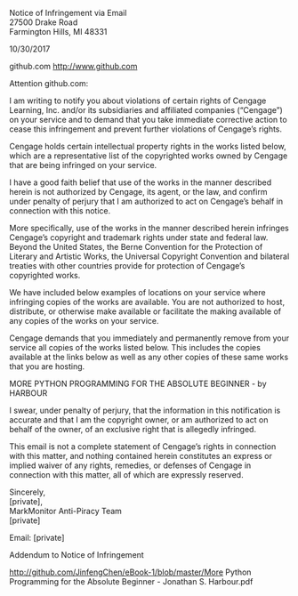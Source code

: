 Notice of Infringement via Email  
27500 Drake Road  
Farmington Hills, MI 48331  

10/30/2017  

github.com http://www.github.com  

Attention github.com:  

I am writing to notify you about violations of certain rights of Cengage Learning, Inc. and/or its subsidiaries and affiliated companies (“Cengage”) on your service and to demand that you take immediate corrective action to cease this infringement and prevent further violations of Cengage’s rights.

Cengage holds certain intellectual property rights in the works listed below, which are a representative list of the copyrighted works owned by Cengage that are being infringed on your service.

I have a good faith belief that use of the works in the manner described herein is not authorized by Cengage, its agent, or the law, and confirm under penalty of perjury that I am authorized to act on Cengage’s behalf in connection with this notice.

More specifically, use of the works in the manner described herein infringes Cengage’s copyright and trademark rights under state and federal law. Beyond the United States, the Berne Convention for the Protection of Literary and Artistic Works, the Universal Copyright Convention and bilateral treaties with other countries provide for protection of Cengage’s copyrighted works.

We have included below examples of locations on your service where infringing copies of the works are available. You are not authorized to host, distribute, or otherwise make available or facilitate the making available of any copies of the works on your service.

Cengage demands that you immediately and permanently remove from your service all copies of the works listed below. This includes the copies available at the links below as well as any other copies of these same works that you are hosting.

MORE PYTHON PROGRAMMING FOR THE ABSOLUTE BEGINNER - by HARBOUR

I swear, under penalty of perjury, that the information in this notification is accurate and that I am the copyright owner, or am authorized to act on behalf of the owner, of an exclusive right that is allegedly infringed.

This email is not a complete statement of Cengage’s rights in connection with this matter, and nothing contained herein constitutes an express or implied waiver of any rights, remedies, or defenses of Cengage in connection with this matter, all of which are expressly reserved.

Sincerely,  
[private],  
MarkMonitor Anti-Piracy Team  
[private]  

Email: [private]  

Addendum to Notice of Infringement  

http://github.com/JinfengChen/eBook-1/blob/master/More Python Programming for the Absolute Beginner - Jonathan S. Harbour.pdf  
